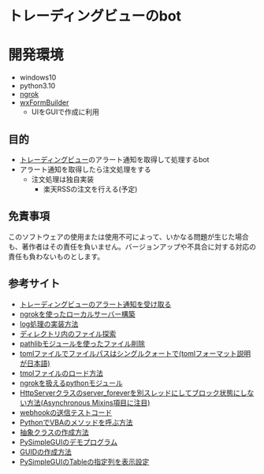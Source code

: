 # トレーディングビューのbot

# 開発環境

- windows10
- python3.10
- [ngrok](https://ngrok.com/)
- [wxFormBuilder](https://github.com/wxFormBuilder/wxFormBuilder)
    - UIをGUIで作成に利用


## 目的
- [トレーディングビュー](https://jp.tradingview.com/)のアラート通知を取得して処理するbot
- アラート通知を取得したら注文処理をする
    - 注文処理は独自実装
        - 楽天RSSの注文を行える(予定)

## 免責事項

このソフトウェアの使用または使用不可によって、いかなる問題が生じた場合も、著作者はその責任を負いません。バージョンアップや不具合に対する対応の責任も負わないものとします。

## 参考サイト
- [トレーディングビューのアラート通知を受け取る](https://note.com/mioka_/n/n62b2615ca1cc)
- [ngrokを使ったローカルサーバー構築](https://zenn.dev/yu1low/articles/459fc8023e80a2)
- [log処理の実装方法](https://qiita.com/FukuharaYohei/items/92795107032c8c0bfd19)
- [ディレクトリ内のファイル探索](https://note.nkmk.me/python-pathlib-iterdir-glob/)
- [pathlibモジュールを使ったファイル削除](https://www.javadrive.jp/python/file/index10.html)
- [tomlファイルでファイルパスはシングルクォートで(tomlフォーマット説明が日本語)](https://toml.io/ja/v0.5.0)
- [tmolファイルのロード方法](https://qiita.com/tetrapod117/items/d27388d5ed9386c1efd6)
- [ngrokを扱えるpythonモジュール](https://ngrok.github.io/ngrok-python/index.html)
- [HttpServerクラスのserver_foreverを別スレッドにしてブロック状態にしない方法(Asynchronous Mixins項目に注目)](https://docs.python.org/3/library/socketserver.html)
- [webhookの送信テストコード](https://laboratory.kazuuu.net/sending-a-webhook-using-request-in-python/)
- [PythonでVBAのメソッドを呼ぶ方法](https://fastclassinfo.com/entry/run_excelvba_from_python/)
- [抽象クラスの作成方法](https://qiita.com/TrashBoxx/items/7a76e46122191529c526)
- [PySimpleGUIのデモプログラム](https://github.com/PySimpleGUI/PySimpleGUI/tree/master/DemoPrograms)
- [GUIDの作成方法](https://stackoverflow.com/questions/3530294/how-to-generate-unique-64-bits-integers-from-python)
- [PySimpleGUIのTableの指定列を表示設定](https://serverarekore.blogspot.com/2021/12/pysimplegui.html)
